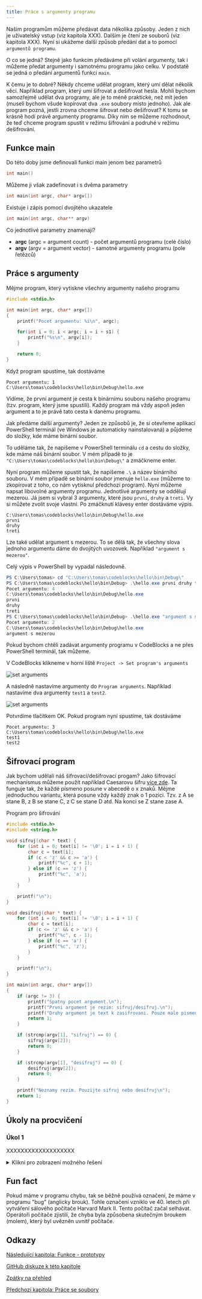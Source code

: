 ```yaml
---
title: Práce s argumenty programu
---
```

Našim programům můžeme předávat data několika způsoby. Jeden z nich je uživatelský vstup (viz kapitola XXX). Dalším je čtení ze souborů (viz kapitola XXX). Nyní si ukážeme další způsob předání dat a to pomocí `argumentů programu`.

O co se jedná? Stejně jako funkcím předáváme při volání argumenty, tak i můžeme předat argumenty i samotnému programu jako celku. V podstatě se jedná o předání argumentů funkci `main`.

K čemu je to dobré? Někdy chceme udělat program, který umí dělat několik věcí. Například program, který umí šifrovat a dešifrovat hesla. Mohli bychom samozřejmě udělat dva programy, ale je to méně praktické, než mít jeden (museli bychom všude kopírovat dva `.exe` soubory místo jednoho). Jak ale program pozná, jestli zrovna chceme šifrovat nebo dešifrovat? K tomu se krásně hodí právě argumenty programu. Díky nim se můžeme rozhodnout, že teď chceme program spustit v režimu šifrování a podruhé v režimu dešifrování.

## Funkce main
Do této doby jsme definovali funkci main jenom bez parametrů
```c
int main()
```

Můžeme ji však zadefinovat i s dvěma parametry
```c
int main(int argc, char* argv[])
```

Existuje i zápis pomocí dvojitého ukazatele
```c
int main(int argc, char** argv)
```

Co jednotlivé parametry znamenají?

* **argc** (argc = argument count) - počet argumentů programu (celé číslo)
* **argv** (argv = argument vector) - samotné argumenty programu (pole řetězců)


## Práce s argumenty
Mějme program, který vytiskne všechny argumenty našeho programu
```c
#include <stdio.h>

int main(int argc, char* argv[])
{
    printf("Pocet argumentu: %i\n", argc);

    for(int i = 0; i < argc; i = i + s1) {
        printf("%s\n", argv[i]);
    }

    return 0;
}
```

Když program spustíme, tak dostáváme

```
Pocet argumentu: 1
C:\Users\tomas\codeblocks\hello\bin\Debug\hello.exe
```

Vidíme, že první argument je cesta k binárnímu souboru našeho programu (tzv. program, který jsme spustili). Každý program má vždy aspoň jeden argument a to je právě tato cesta k danému programu.

Jak předáme další argumenty? Jeden ze způsobů je, že si otevřeme aplikaci PowerShell terminál (ve Windows je automaticky nainstalovaná) a půjdeme do složky, kde máme binární soubor.

To uděláme tak, že napíšeme v PowerShell terminálu `cd` a cestu do složky, kde máme náš binární soubor. V mém případě to je `"C:\Users\tomas\codeblocks\hello\bin\Debug\"` a zmáčkneme enter.

Nyní program můžeme spustit tak, že napíšeme `.\` a název binárního souboru. V mém případě se binární soubor jmenuje `hello.exe` (můžeme to zkopírovat z toho, co nám vytisknul předchozí program). Nyní můžeme napsat libovolné argumenty programu. Jednotlivé argumenty se oddělují mezerou. Já jsem si vybral 3 argumenty, které jsou `prvni`, `druhy` a `treti`. Vy si můžete zvolit svoje vlastní. Po zmáčknutí klávesy enter dostáváme výpis.
```
C:\Users\tomas\codeblocks\hello\bin\Debug\hello.exe
prvni
druhy
treti
```

Lze také udělat argument s mezerou. To se dělá tak, že všechny slova jednoho argumentu dáme do dvojitých uvozovek. Například `"argument s mezerou"`.


Celý výpis v PowerShell by vypadal následovně.

```ps1
PS C:\Users\tomas> cd "C:\Users\tomas\codeblocks\hello\bin\Debug\"
PS C:\Users\tomas\codeblocks\hello\bin\Debug> .\hello.exe prvni druhy treti
Pocet argumentu: 4
C:\Users\tomas\codeblocks\hello\bin\Debug\hello.exe
prvni
druhy
treti
PS C:\Users\tomas\codeblocks\hello\bin\Debug> .\hello.exe "argument s mezerou"
Pocet argumentu: 2
C:\Users\tomas\codeblocks\hello\bin\Debug\hello.exe
argument s mezerou
```

Pokud bychom chtěli zadávat argumenty programu v CodeBlocks a ne přes PowerShell terminál, tak můžeme.

V CodeBlocks klikneme v horní liště `Project -> Set program's arguments`

![set arguments](./obrazky/argumenty/set_arguments.PNG)

A následně nastavíme argumenty do `Program arguments`. Například nastavíme dva argumenty `test1` a `test2`.


![set arguments](./obrazky/argumenty/codeblocks.PNG)

Potvrdíme tlačítkem OK. Pokud program nyní spustíme, tak dostáváme

```
Pocet argumentu: 3
C:\Users\tomas\codeblocks\hello\bin\Debug\hello.exe
test1
test2
```

## Šifrovací program
Jak bychom udělali náš šifrovací/dešifrovací progam? Jako šifrovací mechanismus můžeme použít například Caesarovu šifru [více zde](https://cs.wikipedia.org/wiki/Caesarova_%C5%A1ifra). Ta funguje tak, že každé písmeno posune v abecedě o x znaků. Mějme jednoduchou variantu, která posune vždy každý znak o 1 pozici. Tzv. z A se stane B, z B se stane C, z C se stane D atd. Na konci se Z stane zase A.

Program pro šifrování
```c
#include <stdio.h>
#include <string.h>

void sifruj(char * text) {
    for (int i = 0; text[i] != '\0'; i = i + 1) {
        char c = text[i];
        if (c < 'z' && c >= 'a') {
            printf("%c", c + 1);
        } else if (c == 'z') {
            printf("%c", 'a');
        }
    }

    printf("\n");
}

void desifruj(char * text) {
    for (int i = 0; text[i] != '\0'; i = i + 1) {
        char c = text[i];
        if (c <= 'z' && c > 'a') {
            printf("%c", c - 1);
        } else if (c == 'a') {
            printf("%c", 'z');
        }
    }

    printf("\n");
}

int main(int argc, char* argv[])
{
    if (argc != 3) {
        printf("Spatny pocet argument.\n");
        printf("Prvni argument je rezim: sifruj/desifruj.\n");
        printf("Druhy argument je text k zasifrovani. Pouze male pismenka anglicke abecedy.\n");
        return 1;
    }

    if (strcmp(argv[1], "sifruj") == 0) {
        sifruj(argv[2]);
        return 0;
    }

    if (strcmp(argv[1], "desifruj") == 0) {
        desifruj(argv[2]);
        return 0;
    }

    printf("Neznamy rezim. Pouzijte sifruj nebo desifruj\n");
    return 1;
}
```




## Úkoly na procvičení
### Úkol 1
XXXXXXXXXXXXXXXXXXX


<details>
  <summary>Klikni pro zobrazení možného řešení</summary>

```c
#include <stdio.h>

void tiskni_nejvetsi(int cisla_k_tisku[], int velikost_pole) {
    // Zde predpokladame, ze pole ma aspon jeden prvek
    // Lepsi by bylo to osetrit na zacatku pro situace, kdy pole bude mit 0 prvku
    int max = cisla_k_tisku[0];  
    for (int i = 0; i < velikost_pole; i = i + 1) {
        if (cisla_k_tisku[i] > max) {
            max = cisla_k_tisku[i];
        }
    }
    
    printf("Maximum je %i\n", max);
}

int main()
{
    int pole[5];

    for (int i = 0; i < 5; i = i + 1) {
        int vstup = 0;
        printf("Zadejte cislo:\n");
        scanf("%i", &vstup);
        pole[i] = vstup;
    }

    tiskni_nejvetsi(pole, 5);

    return 0;
}
```
</details>

## Fun fact
Pokud máme v programu chybu, tak se běžně používá označení, že máme v programu "bug" (anglicky brouk). Tohle označení vzniklo ve 40. letech při vytváření sálového počítače Harvard Mark II.
Tento počítač začal selhávat. Operátoři počítače zjistili, že chyba byla způsobena skutečným broukem (molem), který byl uvězněn uvnitř počítače.


## Odkazy
[Následující kapitola: Funkce - prototypy](./pokrocile-prototypy.md)

[GitHub diskuze k této kapitole](https://github.com/tomasbruckner/c_lectures/discussions/19)

[Zpátky na přehled](./index.md)

[Předchozí kapitola: Práce se soubory](./zaklady-soubory.md)
